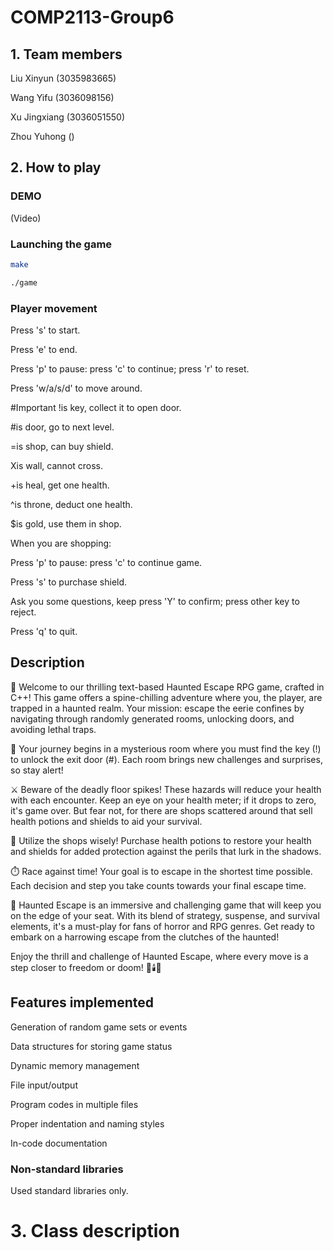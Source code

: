 # COMP2113-Group6
## 1. Team members
Liu Xinyun (3035983665)

Wang Yifu (3036098156)

Xu Jingxiang (3036051550)

Zhou Yuhong ()

## 2. How to play
### DEMO
(Video)
### Launching the game
```bash
make
```
```bash
./game
```
### Player movement
Press 's' to start.

Press 'e' to end.

Press 'p' to pause: press 'c' to continue; press 'r' to reset.

Press 'w/a/s/d' to move around.

#Important
!is key, collect it to open door.

#is door, go to next level.

=is shop, can buy shield.

Xis wall, cannot cross.

+is heal, get one health.

^is throne, deduct one health.

$is gold, use them in shop.

When you are shopping:

Press 'p' to pause: press 'c' to continue game.

Press 's' to purchase shield.

Ask you some questions, keep press 'Y' to confirm; press other key to reject.

Press 'q' to quit.

## Description
🌟 Welcome to our thrilling text-based Haunted Escape RPG game, crafted in C++! This game offers a spine-chilling adventure where you, the player, are trapped in a haunted realm. Your mission: escape the eerie confines by navigating through randomly generated rooms, unlocking doors, and avoiding lethal traps.

🚪 Your journey begins in a mysterious room where you must find the key (!) to unlock the exit door (#). Each room brings new challenges and surprises, so stay alert!

⚔️ Beware of the deadly floor spikes! These hazards will reduce your health with each encounter. Keep an eye on your health meter; if it drops to zero, it's game over. But fear not, for there are shops scattered around that sell health potions and shields to aid your survival.

🛒 Utilize the shops wisely! Purchase health potions to restore your health and shields for added protection against the perils that lurk in the shadows.

⏱️ Race against time! Your goal is to escape in the shortest time possible. Each decision and step you take counts towards your final escape time.

👻 Haunted Escape is an immersive and challenging game that will keep you on the edge of your seat. With its blend of strategy, suspense, and survival elements, it's a must-play for fans of horror and RPG genres. Get ready to embark on a harrowing escape from the clutches of the haunted!

Enjoy the thrill and challenge of Haunted Escape, where every move is a step closer to freedom or doom! 🎲🕯️👣

## Features implemented
Generation of random game sets or events

Data structures for storing game status

Dynamic memory management

File input/output

Program codes in multiple files

Proper indentation and naming styles

In-code documentation

### Non-standard libraries
Used standard libraries only.

# 3. Class description

